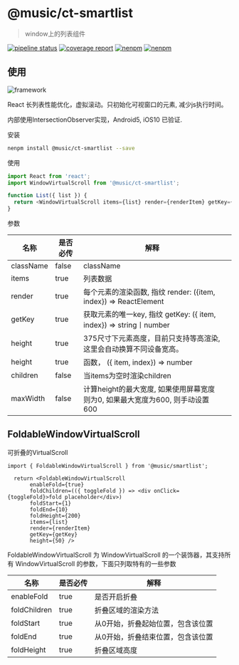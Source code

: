# @music/ct-smartlist

> window上的列表组件

[![pipeline status](https://g.hz.netease.com/NeteaseMusicUI/live-activity/ct-smartlist/badges/master/pipeline.svg)](https://g.hz.netease.com/NeteaseMusicUI/live-activity/ct-smartlist/commits/master)
[![coverage report](https://g.hz.netease.com/NeteaseMusicUI/live-activity/ct-smartlist/badges/master/coverage.svg)](https://g.hz.netease.com/NeteaseMusicUI/live-activity/ct-smartlist/commits/master)
[![nenpm](http://npm.hz.netease.com/badge/v/@music/ct-smartlist.svg)](http://npm.hz.netease.com/package/@music/ct-smartlist)
[![nenpm](http://npm.hz.netease.com/badge/d/@music/ct-smartlist.svg)](http://npm.hz.netease.com/package/@music/ct-smartlist)

## 使用

![framework](https://p1.music.126.net/KBgcVD7mTldxw130unnDDw==/109951165000832035.png)

React 长列表性能优化，虚拟滚动。只初始化可视窗口的元素, 减少js执行时间。

内部使用IntersectionObserver实现，Android5, iOS10 已验证.


安装

```bash
nenpm install @music/ct-smartlist --save
```

使用

```js
import React from 'react';
import WindowVirtualScroll from '@music/ct-smartlist';

function List({ list }) {
  return <WindowVirtualScroll items={list} render={renderItem} getKey={getKey} height={50} />
}
```


参数


| 名称      | 是否必传 | 解释                                                                          |   |
|-----------|----------|-------------------------------------------------------------------------------|---|
| className | false    | className                                                                     |   |
| items     | true     | 列表数据                                                                      |   |
| render    | true     | 每个元素的渲染函数, 指纹 render: ({item, index}) => ReactElement              |   |
| getKey    | true     | 获取元素的唯一key, 指纹 getKey: ({ item, index}) => string丨number            |   |
| height    | true     | 375尺寸下元素高度，目前只支持等高渲染, 这里会自动换算不同设备宽高。           |   |
| height    | true     | 函数， ({ item, index}) => number                                             |   |
| children  | false    | 当items为空时渲染children                                                     |   |
| maxWidth  | false    | 计算height的最大宽度, 如果使用屏幕宽度则为0, 如果最大宽度为600, 则手动设置600 |   |


## FoldableWindowVirtualScroll

可折叠的VirtualScroll

```
import { FoldableWindowVirtualScroll } from '@music/smartlist';

  return <FoldableWindowVirtualScroll
       enableFold={true}
       foldChildren=(({ toggleFold }) => <div onClick={toggleFold}>fold placeholder</div>)
       foldStart={1}
       foldEnd={10}
       foldHeight={200}
       items={list}
       render={renderItem}
       getKey={getKey}
       height={50} />

```

FoldableWindowVirtualScroll 为 WindowVirtualScroll 的一个装饰器，其支持所有 WindowVirtualScroll 的参数，下面只列取特有的一些参数


| 名称         | 是否必传 | 解释                     |
|--------------|----------|--------------------------|
| enableFold   | true     | 是否开启折叠             |
| foldChildren | true     | 折叠区域的渲染方法       |
| foldStart    | true     | 从0开始，折叠起始位置，包含该位置 |
| foldEnd      | true     | 从0开始，折叠结束位置，包含该位置 |
| foldHeight   | true     | 折叠区域高度             |
